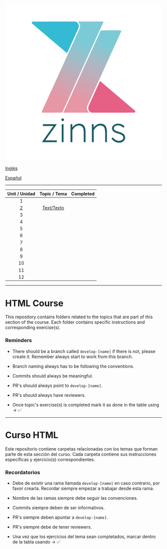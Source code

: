 ![Alt text](zinns.png)

[Inglés](#html-course)

[Español](#curso-html)

---

| Unit / Unidad  | Topic / Tema | Completed |
| :------------: | :----------: | :-------: |
| 1              |              ||
| [2](./02/text.md)              | [Text/Texto](./02/text.md)             ||
| 3              |              ||
| 4              |              ||
| 5              |              ||
| 6              |              ||
| 7              |              ||
| 8              |              ||
| 9              |              ||
| 10             |              ||
| 11             |              ||
| 12             |              ||

---

# HTML Course

This repository contains folders related to the topics that are part of this section of the course. Each folder contains specific instructions and corresponding exercise(s).

### Reminders

- There should be a branch called `develop-[name]` if there is not, please create it. Remember always start to work from this branch.

- Branch naming always has to be following the conventions.

- Commits should always be meaningful.

- PR's should always point to `develop-[name]`.

- PR's should always have reviewers.

- Once topic's exercise(s) is completed mark it as done in the table using -> ✅

---

# Curso HTML

Este repositorio contiene carpetas relacionadas con los temas que forman parte de esta sección del curso. Cada carpeta contiene sus instrucciones específicas y ejercicio(s) correspondientes.

### Recordatorios

- Debe de existir una rama llamada `develop-[name]` en caso contrario, por favor crearla. Recordar siempre empezar a trabajar desde esta rama.

- Nombre de las ramas siempre debe seguir las convenciones.

- Commits siempre deben de ser informativos.

- PR's siempre deben apuntar a `develop-[name]`.

- PR's siempre debe de tener reviewers.

- Una vez que los ejercicios del tema sean completados, marcar dentro de la tabla usando -> ✅
